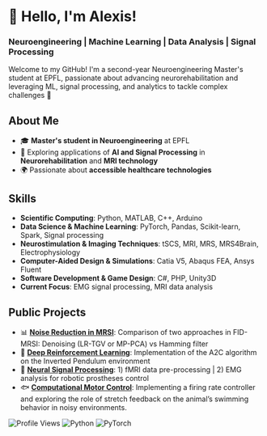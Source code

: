 # 👋 Hello, I'm Alexis!
### Neuroengineering | Machine Learning | Data Analysis | Signal Processing

Welcome to my GitHub! I'm a second-year Neuroengineering Master's student at EPFL, passionate about advancing neurorehabilitation and leveraging ML, signal processing, and analytics to tackle complex challenges 🚀

## About Me
- 🎓 **Master's student in Neuroengineering** at EPFL
- 🧠 Exploring applications of **AI and Signal Processing** in **Neurorehabilitation** and **MRI technology**
- 🌍 Passionate about **accessible healthcare technologies**

## Skills
- **Scientific Computing**: Python, MATLAB, C++, Arduino
- **Data Science & Machine Learning**: PyTorch, Pandas, Scikit-learn, Spark, Signal processing
- **Neurostimulation & Imaging Techniques**: tSCS, MRI, MRS, MRS4Brain, Electrophysiology
- **Computer-Aided Design & Simulations**: Catia V5, Abaqus FEA, Ansys Fluent
- **Software Development & Game Design**: C#, PHP, Unity3D
- **Current Focus**: EMG signal processing, MRI data analysis


## Public Projects
- 📊 **[Noise Reduction in MRSI](https://github.com/AlexisCogne/MRI_Practicals)**: Comparison of two approaches in FID-MRSI: Denoising (LR-TGV or MP-PCA) vs Hamming filter
- 🤖 **[Deep Reinforcement Learning](https://github.com/AlexisCogne/ANN_project)**: Implementation of the A2C algorithm on the Inverted Pendulum environment
- 🧠 **[Neural Signal Processing](https://github.com/AlexisCogne/NSSP_projects)**: 1) fMRI data pre-processing | 2) EMG analysis for robotic prostheses control
- 🐟 **[Computational Motor Control](https://github.com/AlexisCogne/CMC_zebrafish)**: Implementing a firing rate controller and exploring the role of stretch feedback on the animal’s swimming behavior in noisy environments.


![Profile Views](https://komarev.com/ghpvc/?username=your-username&color=brightgreen&abbreviated=true)
![Python](https://img.shields.io/badge/Python-3.11-blue)
![PyTorch](https://img.shields.io/badge/-PyTorch-red?logo=pytorch&logoColor=white)





